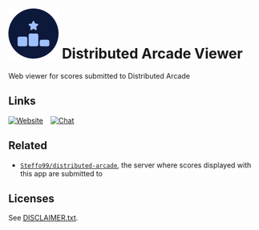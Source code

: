 # ![](icon.png) Distributed Arcade Viewer

Web viewer for scores submitted to Distributed Arcade

## Links

[![Website](https://img.shields.io/website?url=https%3A%2F%2Fviewer.arcade.steffo.eu%2F)](https://viewer.arcade.steffo.eu/)
 
[![Chat](https://img.shields.io/matrix/distributed_arcade:ryg.one?server_fqdn=matrix.ryg.one)](https://matrix.to/#/#distributed_arcade:ryg.one)

## Related

- [`Steffo99/distributed-arcade`](https://github.com/Steffo99/distributed-arcade), the server where scores displayed with this app are submitted to

## Licenses

See [DISCLAIMER.txt](DISCLAIMER.txt).
